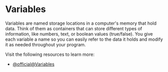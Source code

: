 # Variables

Variables are named storage locations in a computer's memory that hold data. Think of them as containers that can store different types of information, like numbers, text, or boolean values (true/false). You give each variable a name so you can easily refer to the data it holds and modify it as needed throughout your program.

Visit the following resources to learn more:

- [@official@Variables](https://kotlinlang.org/docs/basic-syntax.html#variables)